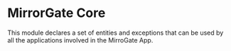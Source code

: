 # MirrorGate Core
This module declares a set of entities and exceptions that can be used by all the applications involved in the MirroGate App.
